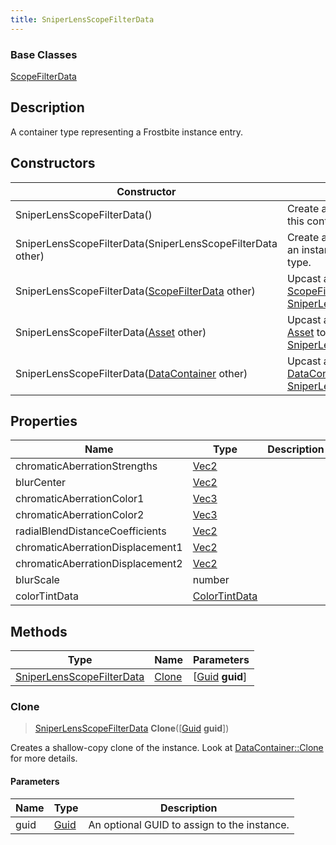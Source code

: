 ```yaml
---
title: SniperLensScopeFilterData
---
```

### Base Classes

[ScopeFilterData](ScopeFilterData)

## Description

A container type representing a Frostbite instance entry.

## Constructors

| Constructor                                                                          | Description                                                                                                                               |
| ------------------------------------------------------------------------------------ | ----------------------------------------------------------------------------------------------------------------------------------------- |
| SniperLensScopeFilterData()                                                          | Create a new instance of this container type.                                                                                             |
| SniperLensScopeFilterData(SniperLensScopeFilterData other)                           | Create a reference copy of an instance of the same type.                                                                                  |
| SniperLensScopeFilterData([ScopeFilterData](ScopeFilterData) other)                  | Upcast an instance of type [ScopeFilterData](ScopeFilterData) to [SniperLensScopeFilterData](SniperLensScopeFilterData).                  |
| SniperLensScopeFilterData([Asset](Asset) other)                                      | Upcast an instance of type [Asset](Asset) to [SniperLensScopeFilterData](SniperLensScopeFilterData).                                      |
| SniperLensScopeFilterData([DataContainer](/vext/ref/shared/class/datacontainer) other) | Upcast an instance of type [DataContainer](/vext/ref/shared/class/datacontainer) to [SniperLensScopeFilterData](SniperLensScopeFilterData). |

## Properties

| Name                             | Type                              | Description |
| -------------------------------- | --------------------------------- | ----------- |
| chromaticAberrationStrengths     | [Vec2](/vext/ref/shared/class/Vec2) |             |
| blurCenter                       | [Vec2](/vext/ref/shared/class/Vec2) |             |
| chromaticAberrationColor1        | [Vec3](/vext/ref/shared/class/Vec3) |             |
| chromaticAberrationColor2        | [Vec3](/vext/ref/shared/class/Vec3) |             |
| radialBlendDistanceCoefficients  | [Vec2](/vext/ref/shared/class/Vec2) |             |
| chromaticAberrationDisplacement1 | [Vec2](/vext/ref/shared/class/Vec2) |             |
| chromaticAberrationDisplacement2 | [Vec2](/vext/ref/shared/class/Vec2) |             |
| blurScale                        | number                            |             |
| colorTintData                    | [ColorTintData](ColorTintData)    |             |

## Methods

| Type                                                   | Name            | Parameters                                     |
| ------------------------------------------------------ | --------------- | ---------------------------------------------- |
| [SniperLensScopeFilterData](SniperLensScopeFilterData) | [Clone](#clone) | \[[Guid](/vext/ref/shared/class/guid) **guid**\] |

### Clone

> [SniperLensScopeFilterData](SniperLensScopeFilterData) **Clone**(\[[Guid](/vext/ref/shared/class/guid) **guid**\])

Creates a shallow-copy clone of the instance. Look at [DataContainer::Clone](/vext/ref/shared/class/datacontainer#clone) for more details.

#### Parameters

| Name | Type         | Description                                 |
| ---- | ------------ | ------------------------------------------- |
| guid | [Guid](Guid) | An optional GUID to assign to the instance. |
